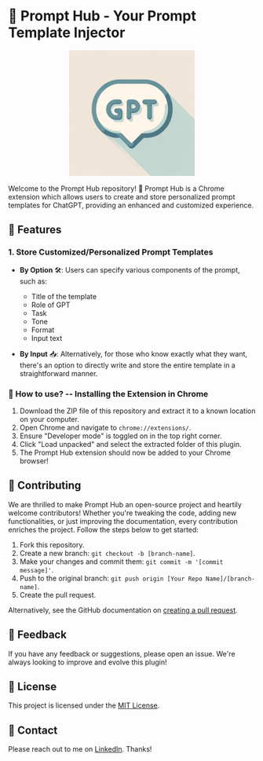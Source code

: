 # 🚀 Prompt Hub - Your Prompt Template Injector
<p align="center">
  <img src="./icon.png" alt="Prompt Hub Icon">
</p>


Welcome to the Prompt Hub repository! 🎉 Prompt Hub is a Chrome extension which allows users to create and store personalized prompt templates for ChatGPT, providing an enhanced and customized experience.

## 🌟 Features

### 1. Store Customized/Personalized Prompt Templates

- **By Option** 🛠️: Users can specify various components of the prompt, such as:
  - Title of the template
  - Role of GPT
  - Task
  - Tone
  - Format
  - Input text

- **By Input** 📥: Alternatively, for those who know exactly what they want, there's an option to directly write and store the entire template in a straightforward manner.

### 🚀 How to use? -- Installing the Extension in Chrome

1. Download the ZIP file of this repository and extract it to a known location on your computer.
2. Open Chrome and navigate to `chrome://extensions/`.
3. Ensure "Developer mode" is toggled on in the top right corner.
4. Click "Load unpacked" and select the extracted folder of this plugin.
5. The Prompt Hub extension should now be added to your Chrome browser!

## 🤝 Contributing

We are thrilled to make Prompt Hub an open-source project and heartily welcome contributors! Whether you're tweaking the code, adding new functionalities, or just improving the documentation, every contribution enriches the project. Follow the steps below to get started:

1. Fork this repository.
2. Create a new branch: `git checkout -b [branch-name]`.
3. Make your changes and commit them: `git commit -m '[commit message]'`.
4. Push to the original branch: `git push origin [Your Repo Name]/[branch-name]`.
5. Create the pull request.

Alternatively, see the GitHub documentation on [creating a pull request](https://help.github.com/en/github/collaborating-with-issues-and-pull-requests/creating-a-pull-request).

## 📣 Feedback

If you have any feedback or suggestions, please open an issue. We're always looking to improve and evolve this plugin!

## 📜 License

This project is licensed under the [MIT License](LICENSE).

## 📧 Contact
Please reach out to me on [LinkedIn](https://www.linkedin.com/in/david-chenn/). Thanks!
